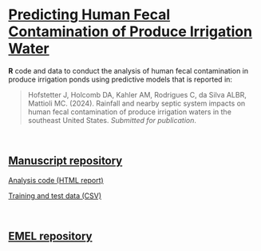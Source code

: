 # [Predicting Human Fecal Contamination of Produce Irrigation Water](https://cdcgov.github.io/WDPB_EMEL/manuscripts/irrigation_models/)

**R** code and data to conduct the analysis of human fecal contamination in produce irrigation ponds using predictive models that is reported in:

> Hofstetter J, Holcomb DA, Kahler AM, Rodrigues C, da Silva ALBR, Mattioli MC. (2024). Rainfall and nearby septic system impacts on human fecal contamination of produce irrigation waters in the southeast United States. *Submitted for publication*.

<br />

## [Manuscript repository](https://github.com/CDCgov/WDPB_EMEL/tree/main/manuscripts/irrigation_models)

[Analysis code (HTML report)](predict_irrigation_hf183.html)

[Training and test data (CSV)](irrigation_microbes.csv)

<br />

## [EMEL repository](https://github.com/CDCgov/WDPB_EMEL/)
